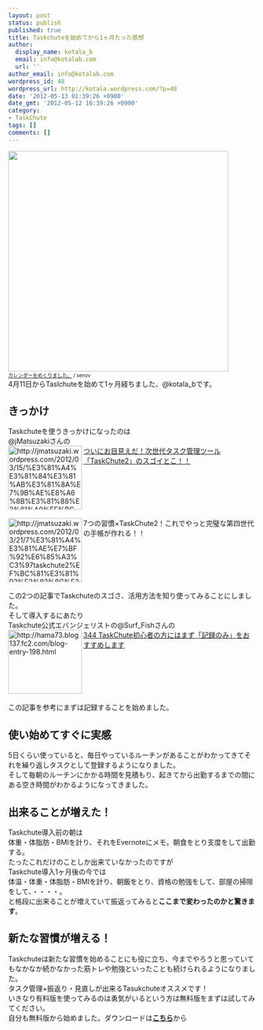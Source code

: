 ```yaml
---
layout: post
status: publish
published: true
title: Taskchuteを始めてから1ヶ月たった感想
author:
  display_name: kotala_b
  email: info@kotalab.com
  url: ''
author_email: info@kotalab.com
wordpress_id: 48
wordpress_url: http://kotala.wordpress.com/?p=48
date: '2012-05-13 01:39:26 +0900'
date_gmt: '2012-05-12 16:39:26 +0900'
category:
- TaskChute
tags: []
comments: []
---
```

<p><a href="http://kotalab.com/wp-content/uploads/cal.jpg" target="_blank"><img src="http://kotalab.com/wp-content/uploads/cal.jpg" alt="" title="cal" width="448" height="448" class="alignnone size-full wp-image-656" /></a><br /><span style="font-size:10px;"><a href="http://www.flickr.com/photos/busbong/5345325898/" title="カレンダーをめくりました。" target="_blank">カレンダーをめくりました。</a> / senov</span><br />
4月11日からTaslchuteを始めて1ヶ月経ちました、@kotala_bです。<br />
<!--more--></p>
<h2>きっかけ</h2>
<p>Taskchuteを使うきっかけになったのは<br />
@jMatsuzakiさんの<br />
<a href="http://jmatsuzaki.wordpress.com/2012/03/15/%E3%81%A4%E3%81%84%E3%81%AB%E3%81%8A%E7%9B%AE%E8%A6%8B%E3%81%88%E3%81%A0%EF%BC%81%E6%AC%A1%E4%B8%96%E4%BB%A3%E3%82%BF%E3%82%B9%E3%82%AF%E7%AE%A1%E7%90%86%E3%83%84%E3%83%BC%E3%83%AB%E3%80%8Ctaskchute2/" target="_blank"><img title="ついにお目見えだ！次世代タスク管理ツール「TaskChute2」のスゴイとこ！！ | jMatsuzaki" src="http://capture.heartrails.com/150x130?http://jmatsuzaki.wordpress.com/2012/03/15/%E3%81%A4%E3%81%84%E3%81%AB%E3%81%8A%E7%9B%AE%E8%A6%8B%E3%81%88%E3%81%A0%EF%BC%81%E6%AC%A1%E4%B8%96%E4%BB%A3%E3%82%BF%E3%82%B9%E3%82%AF%E7%AE%A1%E7%90%86%E3%83%84%E3%83%BC%E3%83%AB%E3%80%8Ctaskchute2/" alt="http://jmatsuzaki.wordpress.com/2012/03/15/%E3%81%A4%E3%81%84%E3%81%AB%E3%81%8A%E7%9B%AE%E8%A6%8B%E3%81%88%E3%81%A0%EF%BC%81%E6%AC%A1%E4%B8%96%E4%BB%A3%E3%82%BF%E3%82%B9%E3%82%AF%E7%AE%A1%E7%90%86%E3%83%84%E3%83%BC%E3%83%AB%E3%80%8Ctaskchute2/" width="150" height="130" align="left"/></a><a title="ついにお目見えだ！次世代タスク管理ツール「TaskChute2」のスゴイとこ！！" href="http://jmatsuzaki.wordpress.com/2012/03/15/%E3%81%A4%E3%81%84%E3%81%AB%E3%81%8A%E7%9B%AE%E8%A6%8B%E3%81%88%E3%81%A0%EF%BC%81%E6%AC%A1%E4%B8%96%E4%BB%A3%E3%82%BF%E3%82%B9%E3%82%AF%E7%AE%A1%E7%90%86%E3%83%84%E3%83%BC%E3%83%AB%E3%80%8Ctaskchute2/" target="_blank">ついにお目見えだ！次世代タスク管理ツール「TaskChute2」のスゴイとこ！！</a><br style="clear:both;" /><br />
<img title="7つの習慣&times;TaskChute2！これでやっと完璧な第四世代の手帳が作れる！！ | 旧jMatsuzaki" src="http://capture.heartrails.com/150x130?http://jmatsuzaki.wordpress.com/2012/03/21/7%E3%81%A4%E3%81%AE%E7%BF%92%E6%85%A3%C3%97taskchute2%EF%BC%81%E3%81%93%E3%82%8C%E3%81%A7%E3%82%84%E3%81%A3%E3%81%A8%E5%AE%8C%E7%92%A7%E3%81%AA%E7%AC%AC%E5%9B%9B%E4%B8%96%E4%BB%A3%E3%81%AE%E6%89%8B/" alt="http://jmatsuzaki.wordpress.com/2012/03/21/7%E3%81%A4%E3%81%AE%E7%BF%92%E6%85%A3%C3%97taskchute2%EF%BC%81%E3%81%93%E3%82%8C%E3%81%A7%E3%82%84%E3%81%A3%E3%81%A8%E5%AE%8C%E7%92%A7%E3%81%AA%E7%AC%AC%E5%9B%9B%E4%B8%96%E4%BB%A3%E3%81%AE%E6%89%8B/" width="150" height="130" align="left"/>7つの習慣&times;TaskChute2！これでやっと完璧な第四世代の手帳が作れる！！<br style="clear:both;" /><br />
この2つの記事でTaskchuteのスゴさ、活用方法を知り使ってみることにしました。<br />
そして導入するにあたり<br />
Taskchute公式エバンジェリストの@Surf_Fishさんの<br />
<a href="http://hama73.blog137.fc2.com/blog-entry-198.html" target="_blank"><img title="344 TaskChute初心者の方にはまず「記録のみ」をおすすめします | 化学系メーカー研究職です" src="http://capture.heartrails.com/150x130?http://hama73.blog137.fc2.com/blog-entry-198.html" alt="http://hama73.blog137.fc2.com/blog-entry-198.html" width="150" height="130" align="left"/></a><a title="344 TaskChute初心者の方にはまず「記録のみ」をおすすめします " href="http://hama73.blog137.fc2.com/blog-entry-198.html" target="_blank">344 TaskChute初心者の方にはまず「記録のみ」をおすすめします</a><br style="clear:both;" /><br />
この記事を参考にまずは記録することを始めました。<br />
<!--more--></p>
<h2>使い始めてすぐに実感</h2>
<p>5日くらい使っていると、毎日やっているルーチンがあることがわかってきてそれを繰り返しタスクとして登録するようになりました。<br />
そして毎朝のルーチンにかかる時間を見積もり、起きてから出勤するまでの間にある空き時間がわかるようになってきました。</p>
<h2>出来ることが増えた！</h2>
<p>Taskchute導入前の朝は<br />
体重・体脂肪・BMIを計り、それをEvernoteにメモ。朝食をとり支度をして出勤する。<br />
たったこれだけのことしか出来ていなかったのですが<br />
Taskchute導入1ヶ月後の今では<br />
体温・体重・体脂肪・BMIを計り、朝飯をとり、資格の勉強をして、部屋の掃除をして、・・・・。<br />
と格段に出来ることが増えていて振返ってみると<strong>ここまで変わったのかと驚きます</strong>。</p>
<h2>新たな習慣が増える！</h2>
<p>Taskchuteは新たな習慣を始めることにも役に立ち、今までやろうと思っていてもなかなか続かなかった筋トレや勉強といったことも続けられるようになりました。<br />
タスク管理+振返り・見直しが出来るTasukchuteオススメです！<br />
いきなり有料版を使ってみるのは勇気がいるという方は無料版をまずは試してみてください。<br />
自分も無料版から始めました。ダウンロードは<strong><a title="Taskchute" href="https://55auto.biz/cyblog/touroku/taskchute2c.htm" target="_blank">こちら</a></strong>から</p>
